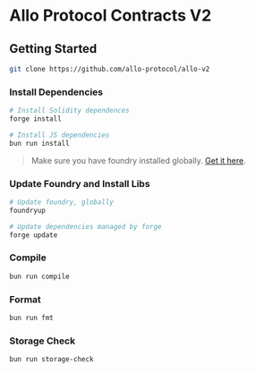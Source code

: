 # Allo Protocol Contracts V2

## Getting Started

```bash
git clone https://github.com/allo-protocol/allo-v2
```

### Install Dependencies

```bash
# Install Solidity dependences
forge install

# Install JS dependencies
bun run install
```

> Make sure you have foundry installed globally. [Get it here](https://book.getfoundry.sh/getting-started/installation).

### Update Foundry and Install Libs

```bash
# Update foundry, globally
foundryup

# Update dependencies managed by forge
forge update
```

### Compile

```bash
bun run compile
```

### Format

```bash
bun run fmt
```

### Storage Check

```bash
bun run storage-check
```
